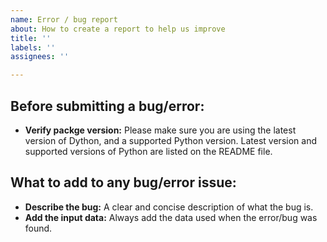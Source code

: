 ```yaml
---
name: Error / bug report
about: How to create a report to help us improve
title: ''
labels: ''
assignees: ''

---
```


## Before submitting a bug/error:
* **Verify packge version:** Please make sure you are using the latest version of Dython, and a supported Python version. Latest version and supported versions of Python are listed on the README file.

## What to add to any bug/error issue:
* **Describe the bug:** A clear and concise description of what the bug is.
* **Add the input data:** Always add the data used when the error/bug was found.
